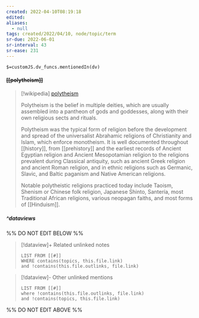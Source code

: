 ```yaml
---
created: 2022-04-10T08:19:18 
edited: 
aliases:
  - null
tags: created/2022/04/10, node/topic/term
sr-due: 2022-06-01
sr-interval: 43
sr-ease: 231
---
```

`$=customJS.dv_funcs.mentionedIn(dv)`

#### <s class="topic-title">[[polytheism]]</s>

> [!wikipedia] [polytheism](https://en.wikipedia.org/wiki/Polytheism)
> 
> Polytheism is the belief in multiple deities, which are usually assembled into a pantheon of gods and goddesses, along with their own religious sects and rituals.
> 
> Polytheism was the typical form of religion before the development and spread of the universalist Abrahamic religions of Christianity and Islam, which enforce monotheism. It is well documented throughout [[history]], from [[prehistory]] and the earliest records of Ancient Egyptian religion and Ancient Mesopotamian religion to the religions prevalent during Classical antiquity, such as ancient Greek religion and ancient Roman religion, and in ethnic religions such as Germanic, Slavic, and Baltic paganism and Native American religions.
> 
> Notable polytheistic religions practiced today include Taoism, Shenism or Chinese folk religion, Japanese Shinto, Santería, most Traditional African religions, various neopagan faiths, and most forms of [[Hinduism]].
> 



##### ^dataviews

%% DO NOT EDIT BELOW %%
> [!dataview]+ Related unlinked notes
> ```dataview
> LIST FROM [[#]]
> WHERE contains(topics, this.file.link)
> and !contains(this.file.outlinks, file.link)
> ```
 
> [!dataview]- Other unlinked mentions
> ```dataview
> LIST FROM [[#]]
> where !contains(this.file.outlinks, file.link)
> and !contains(topics, this.file.link)
> ```

%% DO NOT EDIT ABOVE %%
